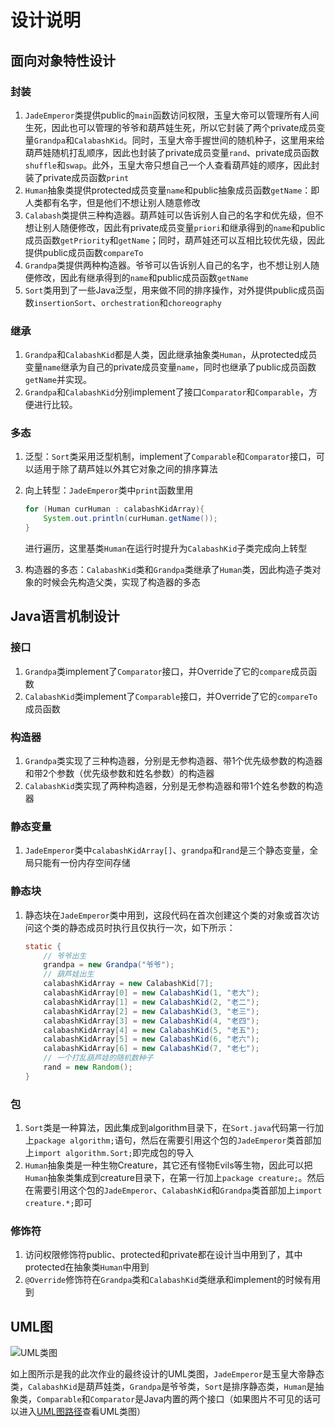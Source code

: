 # 设计说明

## 面向对象特性设计

### 封装

1. `JadeEmperor`类提供public的`main`函数访问权限，玉皇大帝可以管理所有人间生死，因此也可以管理的爷爷和葫芦娃生死，所以它封装了两个private成员变量`Grandpa`和`CalabashKid`。同时，玉皇大帝手握世间的随机种子，这里用来给葫芦娃随机打乱顺序，因此也封装了private成员变量`rand`、private成员函数`shuffle`和`swap`。此外，玉皇大帝只想自己一个人查看葫芦娃的顺序，因此封装了private成员函数`print`
2. `Human`抽象类提供protected成员变量`name`和public抽象成员函数`getName`：即人类都有名字，但是他们不想让别人随意修改
3. `Calabash`类提供三种构造器。葫芦娃可以告诉别人自己的名字和优先级，但不想让别人随便修改，因此有private成员变量`priori`和继承得到的`name`和public成员函数`getPriority`和`getName`；同时，葫芦娃还可以互相比较优先级，因此提供public成员函数`compareTo`
4. `Grandpa`类提供两种构造器。爷爷可以告诉别人自己的名字，也不想让别人随便修改，因此有继承得到的`name`和public成员函数`getName`
5. `Sort`类用到了一些Java泛型，用来做不同的排序操作，对外提供public成员函数`insertionSort`、`orchestration`和`choreography`

### 继承

1. `Grandpa`和`CalabashKid`都是人类，因此继承抽象类`Human`，从protected成员变量`name`继承为自己的private成员变量`name`，同时也继承了public成员函数`getName`并实现。
2. `Grandpa`和`CalabashKid`分别implement了接口`Comparator`和`Comparable`，方便进行比较。

### 多态

1. 泛型：`Sort`类采用泛型机制，implement了`Comparable`和`Comparator`接口，可以适用于除了葫芦娃以外其它对象之间的排序算法

2. 向上转型：`JadeEmperor`类中`print`函数里用

   ```Java
   for (Human curHuman : calabashKidArray){
       System.out.println(curHuman.getName());
   }
   ```

   进行遍历，这里基类`Human`在运行时提升为`CalabashKid`子类完成向上转型

3. 构造器的多态：`CalabashKid`类和`Grandpa`类继承了`Human`类，因此构造子类对象的时候会先构造父类，实现了构造器的多态

## Java语言机制设计

### 接口

1. `Grandpa`类implement了`Comparator`接口，并Override了它的`compare`成员函数
2. `CalabashKid`类implement了`Comparable`接口，并Override了它的`compareTo`成员函数

### 构造器

1. `Grandpa`类实现了三种构造器，分别是无参构造器、带1个优先级参数的构造器和带2个参数（优先级参数和姓名参数）的构造器
2. `CalabashKid`类实现了两种构造器，分别是无参构造器和带1个姓名参数的构造器

### 静态变量

1. `JadeEmperor`类中`calabashKidArray[]`、`grandpa`和`rand`是三个静态变量，全局只能有一份内存空间存储

### 静态块

1. 静态块在`JadeEmperor`类中用到，这段代码在首次创建这个类的对象或首次访问这个类的静态成员时执行且仅执行一次，如下所示：

   ```Java
   static {
       // 爷爷出生
       grandpa = new Grandpa("爷爷");
       // 葫芦娃出生
       calabashKidArray = new CalabashKid[7];
       calabashKidArray[0] = new CalabashKid(1, "老大");
       calabashKidArray[1] = new CalabashKid(2, "老二");
       calabashKidArray[2] = new CalabashKid(3, "老三");
       calabashKidArray[3] = new CalabashKid(4, "老四");
       calabashKidArray[4] = new CalabashKid(5, "老五");
       calabashKidArray[5] = new CalabashKid(6, "老六");
       calabashKidArray[6] = new CalabashKid(7, "老七");
       // 一个打乱葫芦娃的随机数种子
       rand = new Random();
   }
   ```

### 包

1. `Sort`类是一种算法，因此集成到algorithm目录下，在`Sort.java`代码第一行加上`package algorithm;`语句，然后在需要引用这个包的`JadeEmperor`类首部加上`import algorithm.Sort;`即完成包的导入
2. `Human`抽象类是一种生物Creature，其它还有怪物Evils等生物，因此可以把`Human`抽象类集成到creature目录下，在第一行加上`package creature;`。然后在需要引用这个包的`JadeEmperor`、`CalabashKid`和`Grandpa`类首部加上`import creature.*;`即可

### 修饰符

1. 访问权限修饰符public、protected和private都在设计当中用到了，其中protected在抽象类`Human`中用到
2. `@Override`修饰符在`Grandpa`类和`CalabashKid`类继承和implement的时候有用到

## UML图

![UML类图](http://www.plantuml.com/plantuml/png/XLDDgzim4BpxLopfnS7sWvuAZnvU2Q6bXLAQt48E6rcn1RParafBIFtVkx9biYI6T_77pEnulBjwwpsIlxHDeXhiU_YEfTwsdIP7S4i0RinxeuPYWmsUiAz_c1BK_VaB4LuFHwdyIcZB3g6QxfBwpOXh8H02pbeqDjrvChOw7DVm2d-SaOAYho_dSwFJHUulTgcnFWU-B0awOk9UEYHuwZsXyZ3zyhTBYpRywuSf0bXiTJ2OTKDMQV-JmT5a4h4DksewezAmSMs7XAT6FuFUKMojw63uMi5Iu6oE3BzbWatNZm1Bbx0yXWbSoFXhTFFNCIVp32z5PrIDuVJUfS9ohXfYu9qZBtSWCxRNv8spWKdtFAlNXsPdZbIjGzk2B4ZoxRD8rOwqgmYx-hfa4uSQgc6URDJCsUAIXNXPV4xNyYLsvjqMo0RaiDYDQ0cV_nN5j2q2UdcHanRrKYxXK28tHfwurSSLEAuAz_Y9PVxJIaPzqaIBCARaJTkIp_T_)

如上图所示是我的此次作业的最终设计的UML类图，`JadeEmperor`是玉皇大帝静态类，`CalabashKid`是葫芦娃类，`Grandpa`是爷爷类，`Sort`是排序静态类，`Human`是抽象类，`Comparable`和`Comparator`是Java内置的两个接口（如果图片不可见的话可以进入[UML图路径](./README.assets/UMLFig.png)查看UML类图）